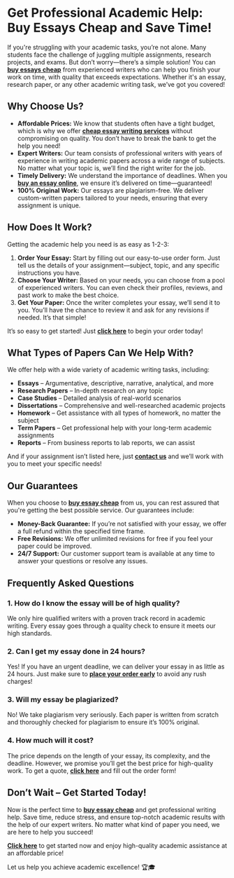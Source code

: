 # Get Professional Academic Help: Buy Essays Cheap and Save Time!

If you're struggling with your academic tasks, you’re not alone. Many students face the challenge of juggling multiple assignments, research projects, and exams. But don’t worry—there’s a simple solution! You can **[buy essays cheap](https://tinyurl.com/topessay?keyword=buy+essay+cheap)** from experienced writers who can help you finish your work on time, with quality that exceeds expectations. Whether it's an essay, research paper, or any other academic writing task, we’ve got you covered!

## Why Choose Us?

- **Affordable Prices:** We know that students often have a tight budget, which is why we offer **[cheap essay writing services](https://tinyurl.com/topessay?keyword=buy+essay+cheap)** without compromising on quality. You don’t have to break the bank to get the help you need!
- **Expert Writers:** Our team consists of professional writers with years of experience in writing academic papers across a wide range of subjects. No matter what your topic is, we’ll find the right writer for the job.
- **Timely Delivery:** We understand the importance of deadlines. When you **[buy an essay online](https://tinyurl.com/topessay?keyword=buy+essay+cheap)**, we ensure it’s delivered on time—guaranteed!
- **100% Original Work:** Our essays are plagiarism-free. We deliver custom-written papers tailored to your needs, ensuring that every assignment is unique.

## How Does It Work?

Getting the academic help you need is as easy as 1-2-3:

1. **Order Your Essay:** Start by filling out our easy-to-use order form. Just tell us the details of your assignment—subject, topic, and any specific instructions you have.
2. **Choose Your Writer:** Based on your needs, you can choose from a pool of experienced writers. You can even check their profiles, reviews, and past work to make the best choice.
3. **Get Your Paper:** Once the writer completes your essay, we’ll send it to you. You’ll have the chance to review it and ask for any revisions if needed. It’s that simple!

It’s so easy to get started! Just **[click here](https://tinyurl.com/topessay?keyword=buy+essay+cheap)** to begin your order today!

## What Types of Papers Can We Help With?

We offer help with a wide variety of academic writing tasks, including:

- **Essays** – Argumentative, descriptive, narrative, analytical, and more
- **Research Papers** – In-depth research on any topic
- **Case Studies** – Detailed analysis of real-world scenarios
- **Dissertations** – Comprehensive and well-researched academic projects
- **Homework** – Get assistance with all types of homework, no matter the subject
- **Term Papers** – Get professional help with your long-term academic assignments
- **Reports** – From business reports to lab reports, we can assist

And if your assignment isn’t listed here, just **[contact us](https://tinyurl.com/topessay?keyword=buy+essay+cheap)** and we’ll work with you to meet your specific needs!

## Our Guarantees

When you choose to **[buy essay cheap](https://tinyurl.com/topessay?keyword=buy+essay+cheap)** from us, you can rest assured that you're getting the best possible service. Our guarantees include:

- **Money-Back Guarantee:** If you’re not satisfied with your essay, we offer a full refund within the specified time frame.
- **Free Revisions:** We offer unlimited revisions for free if you feel your paper could be improved.
- **24/7 Support:** Our customer support team is available at any time to answer your questions or resolve any issues.

## Frequently Asked Questions

### 1. How do I know the essay will be of high quality?

We only hire qualified writers with a proven track record in academic writing. Every essay goes through a quality check to ensure it meets our high standards.

### 2. Can I get my essay done in 24 hours?

Yes! If you have an urgent deadline, we can deliver your essay in as little as 24 hours. Just make sure to **[place your order early](https://tinyurl.com/topessay?keyword=buy+essay+cheap)** to avoid any rush charges!

### 3. Will my essay be plagiarized?

No! We take plagiarism very seriously. Each paper is written from scratch and thoroughly checked for plagiarism to ensure it’s 100% original.

### 4. How much will it cost?

The price depends on the length of your essay, its complexity, and the deadline. However, we promise you’ll get the best price for high-quality work. To get a quote, **[click here](https://tinyurl.com/topessay?keyword=buy+essay+cheap)** and fill out the order form!

## Don’t Wait – Get Started Today!

Now is the perfect time to **[buy essay cheap](https://tinyurl.com/topessay?keyword=buy+essay+cheap)** and get professional writing help. Save time, reduce stress, and ensure top-notch academic results with the help of our expert writers. No matter what kind of paper you need, we are here to help you succeed!

**[Click here](https://tinyurl.com/topessay?keyword=buy+essay+cheap)** to get started now and enjoy high-quality academic assistance at an affordable price!

Let us help you achieve academic excellence! 🏆🎓
